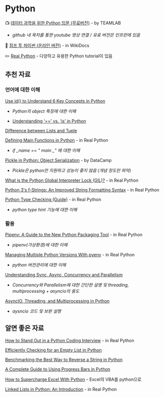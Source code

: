 # Python

📺 [데이터 과학을 위한 Python 입문 \(무료버전\)](https://github.com/TeamLab/introduction_to_python_TEAMLAB_MOOC) - by TEAMLAB  
  -  _github 내 목차를 통한 youtube 영상 연결 / 유료 버전은 인프런에 있음_

📘 [점프 투 파이썬 \(온라인 버전\)](https://wikidocs.net/book/1) - in WikiDocs

✏️ [Real Python](https://realpython.com) - 다양하고 유용한 Python tutorial이 있음

## 추천 자료

### 언어에 대한 이해

[Use id\(\) to Understand 6 Key Concepts in Python](https://medium.com/better-programming/use-id-to-understand-6-key-concepts-in-python-73e0bbd461ec)  
  -  _Python의 object 특징에 대한 이해_

* [Understanding ‘==’ vs. ‘is’ in Python](https://medium.com/better-programming/understanding-vs-is-in-python-2f8f7ae1dd23)

[Difference between Lists and Tuple](https://codeburst.io/difference-between-lists-and-tuple-9153fc329cd)

[Defining Main Functions in Python](https://realpython.com/python-main-function/) - in Real Python  
  -  _if  \_name  == " main \_" 에 대한 이해_

[Pickle in Python: Object Serialization](https://www.datacamp.com/community/tutorials/pickle-python-tutorial) - by DataCamp  
  -  _Pickle은 python만 지원하고 성능이 좋지 않음 \(개념 정도만 파악\)_

[What is the Python Global Interpreter Lock \(GIL\)?](https://realpython.com/python-gil/) - in Real Python

[Python 3's f-Strings: An Improved String Formatting Syntax](https://realpython.com/python-f-strings/) - in Real Python

[Python Type Checking \(Guide\)](https://realpython.com/python-type-checking%20) - in Real Python  
  -  _python type hint 기능에 대한 이해_

### 활용

[Pipenv: A Guide to the New Python Packaging Tool](https://realpython.com/pipenv-guide/) - in Real Python  
  -  _pipenv\(가상환경\)에 대한 이해_

[Managing Multiple Python Versions With pyenv](https://realpython.com/intro-to-pyenv/) - in Real Python  
  -  _python 버전관리에 대한 이해_

[Understanding Sync, Async, Concurrency and Parallelism](https://medium.com/swlh/understanding-sync-async-concurrency-and-parallelism-166686008fa4)  
  -  _Concurrency와 Parallelism에 대한 간단한 설명 및 threading, multiprocessing + asyncio의 용도_

[AsyncIO, Threading, and Multiprocessing in Python](https://medium.com/analytics-vidhya/asyncio-threading-and-multiprocessing-in-python-4f5ff6ca75e8)  
  -  _aysncio 코드 및 보완 설명_

## 알면 좋은 자료

[How to Stand Out in a Python Coding Interview](https://realpython.com/python-coding-interview-tips/) - in Real Python

[Efficiently Checking for an Empty List in Python ](https://medium.com/swlh/efficiently-checking-for-an-empty-list-in-python-76b76099fbd3)

[Benchmarking the Best Way to Reverse a String in Python](https://medium.com/better-programming/benchmarking-the-best-way-to-reverse-a-string-in-python-9c73d87b1b1a)

[A Complete Guide to Using Progress Bars in Python](https://towardsdatascience.com/a-complete-guide-to-using-progress-bars-in-python-aa7f4130cda8)

[How to Supercharge Excel With Python](https://towardsdatascience.com/how-to-supercharge-excel-with-python-726b0f8e22c2) - Excel의 VBA를 python으로

[Linked Lists in Python: An Introduction](https://realpython.com/linked-lists-python/#performance-comparison-lists-vs-linked-lists) - in Real Python

